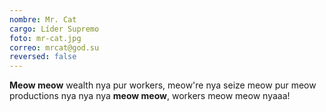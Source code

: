 ```yaml
---
nombre: Mr. Cat
cargo: Líder Supremo
foto: mr-cat.jpg
correo: mrcat@god.su
reversed: false
---
```



**Meow meow** wealth nya pur workers, meow're nya seize meow pur meow productions nya nya nya __meow meow__, workers meow meow nyaaa!
